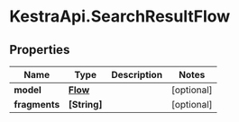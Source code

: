 # KestraApi.SearchResultFlow

## Properties

Name | Type | Description | Notes
------------ | ------------- | ------------- | -------------
**model** | [**Flow**](Flow.md) |  | [optional] 
**fragments** | **[String]** |  | [optional] 


